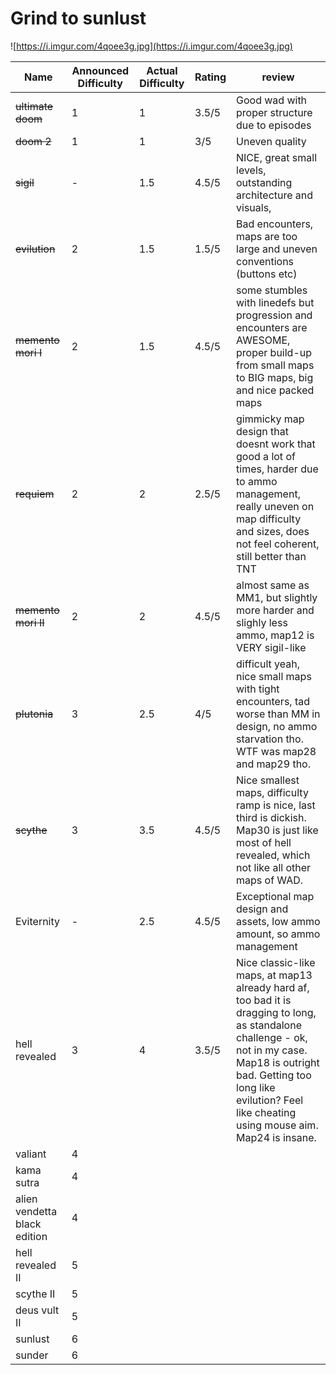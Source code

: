 # Grind to sunlust
![https://i.imgur.com/4qoee3g.jpg](https://i.imgur.com/4qoee3g.jpg)

Name | Announced Difficulty | Actual Difficulty | Rating | review
-- | -- | -- | -- | --
~~ultimate doom~~ | 1 | 1 | 3.5/5 | Good wad with proper structure due to episodes
~~doom 2~~ | 1 |1 | 3/5 | Uneven quality
~~sigil~~ | - | 1.5 |4.5/5| NICE, great small levels, outstanding architecture and visuals,
~~evilution~~ | 2 | 1.5 | 1.5/5 | Bad encounters, maps are too large and uneven conventions (buttons etc)
~~memento mori I~~ | 2 | 1.5 | 4.5/5 | some stumbles with linedefs but progression and encounters are AWESOME, proper build-up from small maps to BIG maps, big and nice packed maps
~~requiem~~ |2| 2 |2.5/5| gimmicky map design that doesnt work that good a lot of times, harder due to ammo management, really uneven on map difficulty and sizes, does not feel coherent, still better than TNT
~~memento mori II~~|2| 2 |4.5/5| almost same as MM1, but slightly more harder and slighly less ammo, map12 is VERY sigil-like
~~plutonia~~ | 3| 2.5 |4/5| difficult yeah, nice small maps with tight encounters, tad worse than MM in design, no ammo starvation tho. WTF was map28 and map29 tho.
~~scythe~~ | 3| 3.5 |4.5/5| Nice smallest maps, difficulty ramp is nice, last third is dickish. Map30 is just like most of hell revealed, which not like all other maps of WAD.
Eviternity | - | 2.5 | 4.5/5 | Exceptional map design and assets, low ammo amount, so ammo management
hell revealed |3| 4 |3.5/5| Nice classic-like maps, at map13 already hard af, too bad it is dragging to long, as standalone challenge - ok, not in my case. Map18 is outright bad. Getting too long like evilution? Feel like cheating using mouse aim. Map24 is insane.
valiant |4
kama sutra |4
alien vendetta black edition |4
hell revealed II |5
scythe II|5
deus vult II|5
sunlust|6
sunder|6
